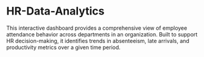# HR-Data-Analytics
This interactive dashboard provides a comprehensive view of employee attendance behavior across departments in an organization. Built to support HR decision-making, it identifies trends in absenteeism, late arrivals, and productivity metrics over a given time period.


